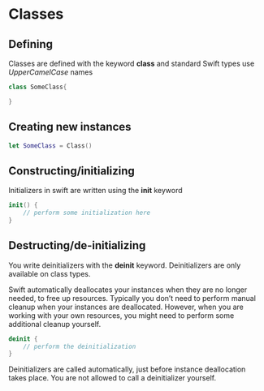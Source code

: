 # Classes
## Defining
Classes are defined with the keyword **class** and standard Swift types use *UpperCamelCase* names
```swift
class SomeClass{

}
```
## Creating new instances
```swift
let SomeClass = Class()
```

## Constructing/initializing

Initializers in swift are written using the **init** keyword
```swift
init() {
    // perform some initialization here
}
```


## Destructing/de-initializing
You write deinitializers with the **deinit** keyword. Deinitializers are only available on class types.

Swift automatically deallocates your instances when they are no longer needed, to free up resources. Typically you don’t need to perform manual cleanup when your instances are deallocated. However, when you are working with your own resources, you might need to perform some additional cleanup yourself.

```swift
deinit {
    // perform the deinitialization
}
```
Deinitializers are called automatically, just before instance deallocation takes place. You are not allowed to call a deinitializer yourself. 
